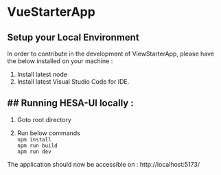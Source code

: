 # VueStarterApp



## Setup your Local Environment

In order to contribute in the development of ViewStarterApp, please have the below installed on your machine :  

1. Install latest node
2. Install latest Visual Studio Code for IDE.

## ## Running HESA-UI locally :  

1. Goto root directory  

2. Run below commands  
`npm install`  
`npm run build`  
`npm run dev`  

The application should now be accessible on : http://localhost:5173/
